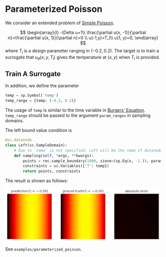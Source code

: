# Parameterized Poisson
We consider an extended problem of [Simple Poisson](1_simple_poisson.md).

$$
\begin{array}{l}
-\Delta u=1\\
\frac{\partial u(x, -1)}{\partial n}=\frac{\partial u(x, 1)}{\partial n}=0 \\
u(-1,y)=T_l\\
u(1, y)=0,
\end{array}
$$
where $T_l$ is a design parameter ranging in $(-0.2,0.2)$. 
The target is to train a surrogate that $u_\theta(x,y,T_l)$ gives the temperature at $(x,y)$ when $T_l$ is provided.
## Train A Surrogate
In addition, we define the parameter

```python
temp = sp.Symbol('temp')
temp_range = {temp: (-0.2, 0.2)}
```

The usage of `temp` is similar to the time variable in [Burgers' Equation](3_burgers_equation.md).
`temp_range` should be passed to the argument `param_ranges` in sampling domains.

The left bound value condition is 
```python
@sc.datanode
class Left(sc.SampleDomain):
    # Due to `name` is not specified, Left will be the name of datanode automatically
    def sampling(self, *args, **kwargs):
        points = rec.sample_boundary(1000, sieve=(sp.Eq(x, -1.)), param_ranges=temp_range)
        constraints = sc.Variables({'T': temp})
        return points, constraints
```

The result is shown as follows:

![0](https://raw.githubusercontent.com/weipeng0098/picture/master/20210617082018.gif)

See `examples/parameterized_poisson`.